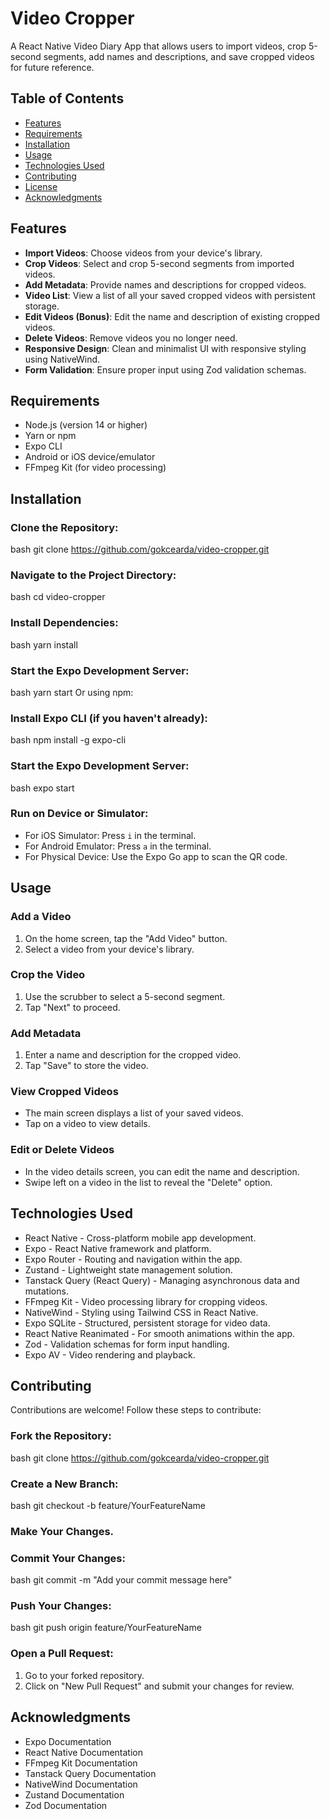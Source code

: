 # Video Cropper

A React Native Video Diary App that allows users to import videos, crop 5-second segments, add names and descriptions, and save cropped videos for future reference.

## Table of Contents
- [Features](#features)
- [Requirements](#requirements)
- [Installation](#installation)
- [Usage](#usage)
- [Technologies Used](#technologies-used)
- [Contributing](#contributing)
- [License](#license)
- [Acknowledgments](#acknowledgments)

## Features
- **Import Videos**: Choose videos from your device's library.
- **Crop Videos**: Select and crop 5-second segments from imported videos.
- **Add Metadata**: Provide names and descriptions for cropped videos.
- **Video List**: View a list of all your saved cropped videos with persistent storage.
- **Edit Videos (Bonus)**: Edit the name and description of existing cropped videos.
- **Delete Videos**: Remove videos you no longer need.
- **Responsive Design**: Clean and minimalist UI with responsive styling using NativeWind.
- **Form Validation**: Ensure proper input using Zod validation schemas.

## Requirements
- Node.js (version 14 or higher)
- Yarn or npm
- Expo CLI
- Android or iOS device/emulator
- FFmpeg Kit (for video processing)

## Installation

### Clone the Repository:
bash
git clone https://github.com/gokcearda/video-cropper.git
### Navigate to the Project Directory:
bash
cd video-cropper
### Install Dependencies:
bash
yarn install
### Start the Expo Development Server:
bash
yarn start
Or using npm:

### Install Expo CLI (if you haven't already):
bash
npm install -g expo-cli
### Start the Expo Development Server:
bash
expo start

### Run on Device or Simulator:
- For iOS Simulator: Press `i` in the terminal.
- For Android Emulator: Press `a` in the terminal.
- For Physical Device: Use the Expo Go app to scan the QR code.

## Usage

### Add a Video
1. On the home screen, tap the "Add Video" button.
2. Select a video from your device's library.

### Crop the Video
1. Use the scrubber to select a 5-second segment.
2. Tap "Next" to proceed.

### Add Metadata
1. Enter a name and description for the cropped video.
2. Tap "Save" to store the video.

### View Cropped Videos
- The main screen displays a list of your saved videos.
- Tap on a video to view details.

### Edit or Delete Videos
- In the video details screen, you can edit the name and description.
- Swipe left on a video in the list to reveal the "Delete" option.

## Technologies Used
- React Native - Cross-platform mobile app development.
- Expo - React Native framework and platform.
- Expo Router - Routing and navigation within the app.
- Zustand - Lightweight state management solution.
- Tanstack Query (React Query) - Managing asynchronous data and mutations.
- FFmpeg Kit - Video processing library for cropping videos.
- NativeWind - Styling using Tailwind CSS in React Native.
- Expo SQLite - Structured, persistent storage for video data.
- React Native Reanimated - For smooth animations within the app.
- Zod - Validation schemas for form input handling.
- Expo AV - Video rendering and playback.

## Contributing

Contributions are welcome! Follow these steps to contribute:

### Fork the Repository:
bash
git clone https://github.com/gokcearda/video-cropper.git

### Create a New Branch:
bash
git checkout -b feature/YourFeatureName

### Make Your Changes.

### Commit Your Changes:
bash
git commit -m "Add your commit message here"

### Push Your Changes:
bash
git push origin feature/YourFeatureName


### Open a Pull Request:
1. Go to your forked repository.
2. Click on "New Pull Request" and submit your changes for review.


## Acknowledgments
- Expo Documentation
- React Native Documentation
- FFmpeg Kit Documentation
- Tanstack Query Documentation
- NativeWind Documentation
- Zustand Documentation
- Zod Documentation
